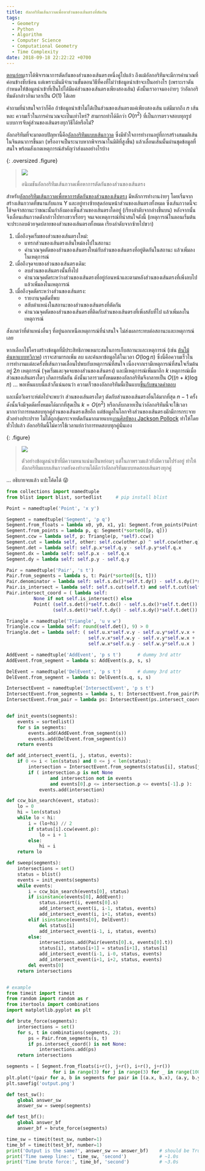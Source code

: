 ```yaml
---
title: อัลกอริทึมเส้นกวาดเพื่อหาส่วนของเส้นตรงที่ตัดกัน
tags:
  - Geometry
  - Python
  - Algorithm
  - Computer Science
  - Computational Geometry
  - Time Complexity
date: 2018-09-18 22:22:22 +0700
---
```


[ตอนก่อน][segment intersection]เราได้พิจารณาการตัดกันของส่วนของเส้นตรงหนึ่งคู่ไปแล้ว ถึงแม้อัลกอริทึมจะมีการคำนวณที่ค่อนข้างซับซ้อน แต่เพราะมันมีจำนวนขั้นตอนวิธีที่คงที่ไม่ว่าข้อมูลนำเข้าจะเป็นอย่างไร (เพราะเราดันกำหนดให้ข้อมูลนำเข้าที่เป็นไปได้มีแค่ส่วนของเส้นตรงเพียงสองเส้น) ดังนั้นเราอาจมองง่ายๆ ว่าอัลกอริทึมดังกล่าวกินเวลาเป็น $O(1)$ ได้เลย

คำถามที่น่าสนใจกว่าก็คือ ถ้าข้อมูลนำเข้าไม่ได้เป็นส่วนของเส้นตรงแค่เพียงสองเส้น แต่มีมากถึง $n$ เส้นหละ ความเร็วในการคำนวณจะเป็นเท่าไหร่? สามารถทำได้ดีกว่า $O(n^2)$ ที่เป็นการตรวจสอบทุกรูปแบบการจับคู่ส่วนของเส้นตรงทุกวิธีได้หรือไม่?

อัลกอริทึมที่จะมาตอบปัญหานี้คือ[อัลกอริทึมแบบเส้นกวาด][sweep line algorithm] ซึ่งมีหัวใจการทำงานอยู่ที่การสร้างสมมติเส้นในจินตนาการขึ้นมา (หรืออาจเป็นระนาบหากพิจารณาในมิติที่สูงขึ้น) แล้วเลื่อนเส้นนั้นผ่านชุดข้อมูลที่สนใจ พร้อมสังเกตเหตุการณ์สำคัญว่าส่งผลอย่างไรบ้าง

{: .oversized .figure}
> ![](/images/algorithm/segment-intersection/sweep-line-algorithm.gif)
>
> อนิเมชันอัลกอริทึมเส้นกวาดเพื่อหาการตัดกันของส่วนของเส้นตรง

สำหรับ[อัลกอริทึมเส้นกวาดเพื่อหาการตัดกันของส่วนของเส้นตรง][bentley-ottmann algorithm] มีหลักการทำงานง่ายๆ โดยเริ่มจากสร้างเส้นกวาดที่ขนานกับแกน Y และอยู่ทางซ้ายสุดก่อนหน้าส่วนของเส้นตรงทั้งหมด ซึ่งเส้นกวาดนี้จะใช้จดจำสถานะว่าขณะนั้นกำลังมองเห็นส่วนของเส้นตรงใดอยู่ (เรียงลำดับจากล่างขึ้นบน) หลังจากนั้นจึงเลื่อนเส้นกวาดดังกล่าวไปทางขวาเรื่อยๆ จนเจอเหตุการณ์ที่น่าสนใจดังนี้ (เหตุการณ์ในตอนเริ่มต้น จะประกอบด้วยจุดปลายของส่วนของเส้นตรงทั้งหมด เรียงลำดับจากซ้ายไปขวา)

1. เมื่อถึงจุดเริ่มของส่วนของเส้นตรงใหม่:
   - แทรกส่วนของเส้นตรงเส้นใหม่ลงไปในสถานะ
   - คำนวณจุดตัดของส่วนของเส้นตรงใหม่กับส่วนของเส้นตรงที่อยู่ติดกันในสถานะ แล้วเพิ่มลงในเหตุการณ์
2. เมื่อถึงจุดจบของส่วนของเส้นตรงเดิม:
   - ลบส่วนของเส้นตรงนั้นทิ้งไป
   - คำนวณจุดตัดระหว่างส่วนของเส้นตรงที่อยู่ก่อนหน้าและตามหลังส่วนของเส้นตรงที่เพิ่งลบไป แล้วเพิ่มลงในเหตุการณ์
3. เมื่อถึงจุดตัดระหว่างส่วนของเส้นตรง:
   - รายงานจุดตัดที่พบ
   - สลับตำแหน่งในสถานะของส่วนของเส้นตรงที่ตัดกัน
   - คำนวณจุดตัดของส่วนของเส้นตรงที่ติดกับส่วนของเส้นตรงที่เพิ่งสลับที่ไป แล้วเพิ่มลงในเหตุการณ์

สังเกตว่าที่ตำแหน่งอื่นๆ ที่อยู่นอกเหนือเหตุการณ์ที่น่าสนใจ ไม่ส่งผลกระทบต่อสถานะและเหตุการณ์เลย

หากเลือกใช้โครงสร้างข้อมูลที่มีประสิทธิภาพเหมาะสมในการเก็บสถานะและเหตุการณ์ (เช่น [ต้นไม้ค้นหาแบบทวิภาค][binary search tree]) เราจะสามารถเพิ่ม ลบ และค้นหาข้อมูลได้ในเวลา $O(\log n)$ ซึ่งนี่คือความเร็วในการทำงานแต่ละครั้งที่เส้นกวาดเลื่อนไปพบกับเหตุการณ์ที่สนใจ เนื่องจากเรามีเหตุการณ์ที่สนใจเริ่มต้นอยู่ $2n$ เหตุการณ์ (จุดเริ่มและจุดจบของส่วนของเส้นตรง) และมีเหตุการณ์เพิ่มมาอีก $k$ เหตุการณ์เมื่อส่วนของเส้นตรงใดๆ เกิดการตัดกัน ดังนั้นเวลารวมทั้งหมดของอัลกอริทึมจึงกลายเป็น $O((n+k)\log n)$ ... พอเห็นแบบนี้แล้วก็แน่นอนว่า ความเร็วของอัลกอริทึมนี้เป็นแบบ[ขึ้นกับขนาดคำตอบ][output sensitive]

และเมื่อวิเคราะห์ต่อไปจะพบว่า ส่วนของเส้นตรงใดๆ ตัดกับส่วนของเส้นตรงอื่นได้มากที่สุด $n-1$ ครั้ง ดังนั้นจึงมีจุดตัดทั้งหมดได้มากที่สุดเป็น $k=O(n^2)$ หรือกลับกลายเป็นว่าอัลกอริทึมนี้จะใช้เวลามากกว่าการทดสอบทุกคู่ส่วนของเส้นตรงเสียอีก แต่ข้อมูลในโลกจริงส่วนของเส้นตรงมักมีการกระจายตัวอย่างประปราย ไม่ได้ถูกสุ่มกระจายตัดกันมากมายแบบ[งานศิลป์ของ Jackson Pollock][jackson pollock] ทำให้โดยทั่วไปแล้ว อัลกอริทึมนี้ไม่ควรใช้เวลาแย่กว่าการทดสอบทุกคู่นั่นเอง

{: .figure}
> ![](/images/algorithm/segment-intersection/half-dense-half-sparse-example.png)
>
> ตัวอย่างข้อมูลนำเข้าที่มีความหนาแน่นเป็นหย่อมๆ แต่ในภาพรวมแล้วยังมีความโปร่งอยู่ ทำให้อัลกอริทึมแบบเส้นกวาดยังคงทำงานได้ดีกว่าอัลกอริทึมแบบทดสอบเส้นตรงทุกคู่

... อธิบายจบแล้ว แปะโค้ดได้ 😜

``` python
from collections import namedtuple
from blist import blist, sortedlist     # pip install blist

Point = namedtuple('Point', 'x y')

Segment = namedtuple('Segment', 'p q')
Segment.from_floats = lambda x0, y0, x1, y1: Segment.from_points(Point(x0, y0), Point(x1, y1))
Segment.from_points = lambda p, q: Segment(*sorted([p, q]))
Segment.ccw = lambda self, p: Triangle(p, *self).ccw()
Segment.cut = lambda self, other: self.ccw(other.p) ^ self.ccw(other.q)
Segment.det = lambda self: self.p.x*self.q.y - self.p.y*self.q.x
Segment.dx = lambda self: self.p.x - self.q.x
Segment.dy = lambda self: self.p.y - self.q.y

Pair = namedtuple('Pair', 's t')
Pair.from_segments = lambda s, t: Pair(*sorted([s, t]))
Pair.denominator = lambda self: self.s.dx()*self.t.dy() - self.s.dy()*self.t.dx()
Pair.is_intersect = lambda self: self.s.cut(self.t) and self.t.cut(self.s)
Pair.intersect_coord = ( lambda self:
          None if not self.is_intersect() else
          Point( (self.s.det()*self.t.dx() - self.s.dx()*self.t.det()) / self.denominator(),
                 (self.s.det()*self.t.dy() - self.s.dy()*self.t.det()) / self.denominator() ))

Triangle = namedtuple('Triangle', 'u v w')
Triangle.ccw = lambda self: round(self.det(), 9) > 0
Triangle.det = lambda self: ( self.u.x*self.v.y - self.u.y*self.v.x +
                              self.v.x*self.w.y - self.v.y*self.w.x +
                              self.w.x*self.u.y - self.w.y*self.u.x )

AddEvent = namedtuple('AddEvent', 'p s t')      # dummy 3rd attr
AddEvent.from_segment = lambda s: AddEvent(s.p, s, s)

DelEvent = namedtuple('DelEvent', 'p s t')      # dummy 3rd attr
DelEvent.from_segment = lambda s: DelEvent(s.q, s, s)

IntersectEvent = namedtuple('IntersectEvent', 'p s t')
IntersectEvent.from_segments = lambda s, t: IntersectEvent.from_pair(Pair.from_segments(s, t))
IntersectEvent.from_pair = lambda ps: IntersectEvent(ps.intersect_coord(), *ps)


def init_events(segments):
    events = sortedlist()
    for s in segments:
        events.add(AddEvent.from_segment(s))
        events.add(DelEvent.from_segment(s))
    return events

def add_intersect_event(i, j, status, events):
    if 0 <= i < len(status) and 0 <= j < len(status):
        intersection = IntersectEvent.from_segments(status[i], status[j])
        if ( intersection.p is not None
                and intersection not in events
                and events[0].p <= intersection.p <= events[-1].p ):
            events.add(intersection)

def ccw_bin_search(event, status):
    lo = 0
    hi = len(status)
    while lo < hi:
        i = (lo+hi) // 2
        if status[i].ccw(event.p):
            lo = i + 1
        else:
            hi = i
    return lo

def sweep(segments):
    intersections = set()
    status = blist()
    events = init_events(segments)
    while events:
        i = ccw_bin_search(events[0], status)
        if isinstance(events[0], AddEvent):
            status.insert(i, events[0].s)
            add_intersect_event(i, i-1, status, events)
            add_intersect_event(i, i+1, status, events)
        elif isinstance(events[0], DelEvent):
            del status[i]
            add_intersect_event(i-1, i, status, events)
        else:
            intersections.add(Pair(events[0].s, events[0].t))
            status[i], status[i+1] = status[i+1], status[i]
            add_intersect_event(i-1, i-0, status, events)
            add_intersect_event(i+1, i+2, status, events)
        del events[0]
    return intersections


# example
from timeit import timeit
from random import random as r
from itertools import combinations
import matplotlib.pyplot as plt

def brute_force(segments):
    intersections = set()
    for s, t in combinations(segments, 2):
        ps = Pair.from_segments(s, t)
        if ps.intersect_coord() is not None:
            intersections.add(ps)
    return intersections

segments = [ Segment.from_floats(i+r(), j+r(), i+r(), j+r())
                 for i in range(3) for j in range(3) for _ in range(100) ]
plt.plot(*(pair for a, b in segments for pair in [(a.x, b.x), (a.y, b.y)]))
plt.savefig('output.png')

def test_sw():
    global answer_sw
    answer_sw = sweep(segments)

def test_bf():
    global answer_bf
    answer_bf = brute_force(segments)

time_sw = timeit(test_sw, number=1)
time_bf = timeit(test_bf, number=1)
print('Output is the same?', answer_sw == answer_bf)    # should be True
print('Time sweep line:', time_sw, 'second')            # ~1.0s
print('Time brute force:', time_bf, 'second')           # ~3.0s
```


[segment intersection]: /2018/09/13/check-intersection-of-one-segment-pair.html
[sweep line algorithm]: //en.wikipedia.org/wiki/Sweep_line_algorithm
[bentley-ottmann algorithm]: //en.wikipedia.org/wiki/Bentley%E2%80%93Ottmann_algorithm
[binary search tree]: //en.wikipedia.org/wiki/Binary_search_tree
[output sensitive]: //en.wikipedia.org/wiki/Output-sensitive_algorithm
[jackson pollock]: //en.wikipedia.org/wiki/Jackson_Pollock
